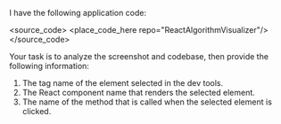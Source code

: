 I have the following application code:

<source_code>
<place_code_here repo="ReactAlgorithmVisualizer"/>
</source_code>

Your task is to analyze the screenshot and codebase, then provide the following information:
1) The tag name of the element selected in the dev tools.
2) The React component name that renders the selected element.
3) The name of the method that is called when the selected element is clicked.
